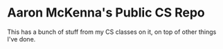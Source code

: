 # Aaron McKenna's Public CS Repo

This has a bunch of stuff from my CS classes on it, on top of other things I've done.

